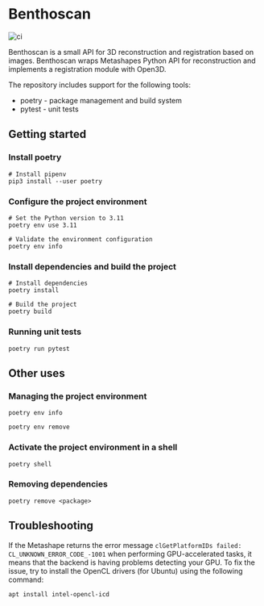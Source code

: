 # Benthoscan

![ci](https://github.com/markvilar/benthoscan/actions/workflows/ci.yml/badge.svg)

Benthoscan is a small API for 3D reconstruction and registration based on images. Benthoscan wraps 
Metashapes Python API for reconstruction and implements a registration module with Open3D.

The repository includes support for the following tools:
* poetry - package management and build system
* pytest - unit tests


## Getting started

### Install poetry

```shell
# Install pipenv
pip3 install --user poetry
```

### Configure the project environment

```shell
# Set the Python version to 3.11
poetry env use 3.11

# Validate the environment configuration
poetry env info
```

### Install dependencies and build the project

```shell
# Install dependencies
poetry install

# Build the project
poetry build
```

### Running unit tests

```shell
poetry run pytest
```


## Other uses

### Managing the project environment

```shell
poetry env info
```

```shell
poetry env remove
```

### Activate the project environment in a shell

```shell
poetry shell
```

### Removing dependencies

```shell
poetry remove <package>
```

## Troubleshooting

If the Metashape returns the error message `clGetPlatformIDs failed: CL_UNKNOWN_ERROR_CODE_-1001` when performing GPU-accelerated tasks, it means that the backend is having problems detecting your GPU. To fix the issue, try to install the OpenCL drivers (for Ubuntu) using the following command:

```shell
apt install intel-opencl-icd
```
